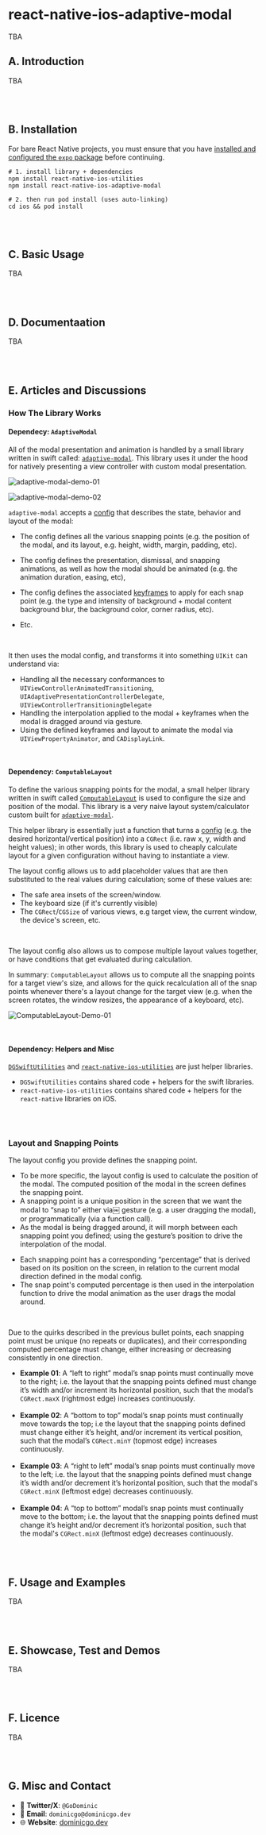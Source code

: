 # react-native-ios-adaptive-modal

TBA

## A. Introduction

TBA

<br><br>

## B. Installation

For bare React Native projects, you must ensure that you have [installed and configured the `expo` package](https://docs.expo.dev/bare/installing-expo-modules/) before continuing.

```
# 1. install library + dependencies
npm install react-native-ios-utilities
npm install react-native-ios-adaptive-modal

# 2. then run pod install (uses auto-linking)
cd ios && pod install
```

<br><br>

## C. Basic Usage

TBA

<br><br>

## D.  Documentaation

TBA

<br><br>

## E.  Articles and Discussions

### How The Library Works

####  Dependecy: `AdaptiveModal`

All of the modal presentation and animation is handled by a small library written in swift called: [`adaptive-modal`](https://github.com/dominicstop/adaptive-modal/). This library uses it under the hood for natively presenting a view controller with custom modal presentation.

![adaptive-modal-demo-01](https://github.com/dominicstop/adaptive-modal/raw/main/assets/demo-01-to-15.gif)

![adaptive-modal-demo-02](https://github.com/dominicstop/adaptive-modal/raw/main/assets/paginated-demo-01-02-03-04-05.gif)

`adaptive-modal` accepts a [config](https://github.com/dominicstop/adaptive-modal/blob/084bd51fa0f4afb02c1f0cc1f7aa00f0d88c510d/example/src/AdaptiveModalConfigDemoPresets.swift#L35-L147) that describes the state, behavior and layout of the modal:

* The config defines all the various snapping points (e.g. the position of the modal, and its layout, e.g. height, width, margin, padding, etc).

* The config defines the presentation, dismissal, and snapping animations, as well as how the modal should be animated (e.g. the animation duration, easing, etc),
* The config defines the associated [keyframes](https://github.com/dominicstop/adaptive-modal/blob/084bd51fa0f4afb02c1f0cc1f7aa00f0d88c510d/Sources/AdaptiveModalConfig/AdaptiveModalKeyframeConfig.swift#L209-L263) to apply for each snap point (e.g. the type and intensity of background + modal content background blur, the background color, corner radius, etc).
* Etc.

<br>

It then uses the modal config, and transforms it into something `UIKit` can understand via:

* Handling all the necessary conformances to `UIViewControllerAnimatedTransitioning`, `UIAdaptivePresentationControllerDelegate`, `UIViewControllerTransitioningDelegate`
* Handling the interpolation applied to the modal + keyframes when the modal is dragged around via gesture. 
* Using the defined keyframes and layout to animate the modal via `UIViewPropertyAnimator`, and `CADisplayLink`.

<br>

#### Dependency: `ComputableLayout`

To define the various snapping points for the modal, a small helper library written in swift called  [`ComputableLayout`](https://github.com/dominicstop/ComputableLayout) is used to configure the size and position of the modal. This library is a very naive layout system/calculator custom built for [`adaptive-modal`](https://github.com/dominicstop/adaptive-modal/). 

This helper library is essentially just a function that turns a [config](https://github.com/dominicstop/ComputableLayout/blob/b9f9301497e23f18cd61d92c37ab1f9f65ce95b3/Example/Examples/ComputaleLayoutTestPresets.swift#L24-L671) (e.g. the desired horizontal/vertical position) into a `CGRect` (i.e. raw x, y, width and height values); in other words, this library is used to cheaply calculate layout for a given configuration without having to instantiate a view. 

The layout config allows us to add placeholder values that are then substituted to the real values during  calculation; some of these values are: 

* The safe area insets of the screen/window.
* The keyboard size (if it's currently visible)
* The `CGRect`/`CGSize` of various views, e.g target view, the current window, the device's screen, etc.

<br>

The layout config also allows us to compose multiple layout values together, or have conditions that get evaluated during calculation.

In summary: `ComputableLayout` allows us to compute all the snapping points for a target view's size, and allows for the quick recalculation all of the snap points whenever there's a layout change for the target view (e.g. when the screen rotates, the window resizes, the appearance of a keyboard, etc).

![ComputableLayout-Demo-01](https://github.com/dominicstop/ComputableLayout/raw/main/Assets/2023-08-25-ComputaleLayoutTestPresets-02.gif)

<br>

#### Dependency: Helpers and Misc

[`DGSwiftUtilities`](https://github.com/dominicstop/DGSwiftUtilities) and [`react-native-ios-utilities`](https://github.com/dominicstop/react-native-ios-utilities) are just helper libraries. 

* `DGSwiftUtilities` contains shared code + helpers for the swift libraries.
* `react-native-ios-utilities` contains shared code + helpers for the `react-native` libraries on iOS.

<br><br>

### Layout and Snapping Points

The layout config you provide defines the snapping point.

* To be more specific, the layout config is used to calculate the position of the modal. The computed position of the modal in the screen defines the snapping point.
* A snapping point is a unique position in the screen that we want the modal to “snap to” either via￼ gesture (e.g. a user dragging the modal), or programmatically (via a function call).
* As the modal is being dragged around, it will morph between each snapping point you defined; using the gesture’s position to drive the interpolation of the modal.

- Each snapping point has a corresponding “percentage” that is derived based on its position on the screen, in relation to the current modal direction defined in the modal config.
- The snap point's computed percentage is then used in the interpolation function to drive the modal animation as the user drags the modal around.

<br>



Due to the quirks described in the previous bullet points, each snapping point must be unique (no repeats or duplicates), and their corresponding computed percentage must change, either increasing or decreasing consistently in one direction.

- **Example 01**: A “left to right” modal’s snap points must continually move to the right; i.e. the layout that the snapping points defined must change it’s width and/or increment its horizontal position, such that the modal’s `CGRect.maxX` (rightmost edge) increases continuously.<br><br>
- **Example 02**: A “bottom to top” modal’s snap points must continually move towards the top; i.e the layout that the snapping points defined must change either it’s height, and/or increment its vertical position, such that the modal’s `CGRect.minY` (topmost edge) increases continuously.<br><br>
- **Example 03**: A “right to left” modal’s snap points must continually move to the left; i.e. the layout that the snapping points defined must change it’s width and/or decrement it’s horizontal position, such that the modal's `CGRect.minX` (leftmost edge) decreases continuously.<br><br>
- **Example 04**: A “top to bottom” modal’s snap points must continually move to the bottom; i.e. the layout that the snapping points defined must change it’s height and/or decrement it’s horizontal position, such that the modal's `CGRect.minX` (leftmost edge) decreases continuously.

<br><br>

## F.  Usage and Examples

TBA

<br><br>

## E.  Showcase, Test and Demos

TBA

<br><br>

## F.  Licence

TBA

<br><br>

## G.  Misc and Contact

* 🐤 **Twitter/X**: `@GoDominic`
* 💌 **Email**: `dominicgo@dominicgo.dev`
* 🌐 **Website**: [dominicgo.dev](https://dominicgo.dev)
